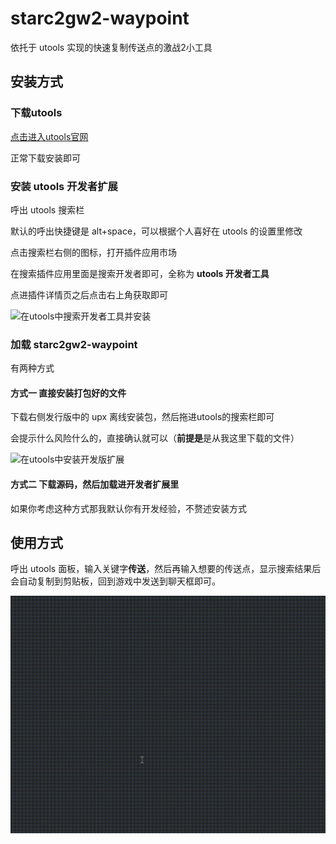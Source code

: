 # starc2gw2-waypoint

依托于 utools 实现的快速复制传送点的激战2小工具

## 安装方式
### 下载utools
[点击进入utools官网](https://u.tools)

正常下载安装即可

### 安装 utools 开发者扩展
呼出 utools 搜索栏

默认的呼出快捷键是 alt+space，可以根据个人喜好在 utools 的设置里修改

点击搜索栏右侧的图标，打开插件应用市场

在搜索插件应用里面是搜索开发者即可，全称为 **utools 开发者工具**

点进插件详情页之后点击右上角获取即可

![在utools中搜索开发者工具并安装](%E5%9C%A8utools%E4%B8%AD%E6%90%9C%E7%B4%A2%E5%BC%80%E5%8F%91%E8%80%85%E5%B7%A5%E5%85%B7%E5%B9%B6%E5%AE%89%E8%A3%85.gif)

### 加载 starc2gw2-waypoint
有两种方式
#### 方式一 直接安装打包好的文件
下载右侧发行版中的 upx 离线安装包，然后拖进utools的搜索栏即可

会提示什么风险什么的，直接确认就可以（**前提是**是从我这里下载的文件）

![在utools中安装开发版扩展](%E5%9C%A8utools%E4%B8%AD%E5%AE%89%E8%A3%85%E5%BC%80%E5%8F%91%E7%89%88%E6%89%A9%E5%B1%95.gif)

#### 方式二 下载源码，然后加载进开发者扩展里
如果你考虑这种方式那我默认你有开发经验，不赘述安装方式

## 使用方式
呼出 utools 面板，输入关键字**传送**，然后再输入想要的传送点，显示搜索结果后会自动复制到剪贴板，回到游戏中发送到聊天框即可。

![在utools中使用starc2gw2-waypoint](%E5%9C%A8utools%E4%B8%AD%E4%BD%BF%E7%94%A8starc2gw2-waypoint.gif)